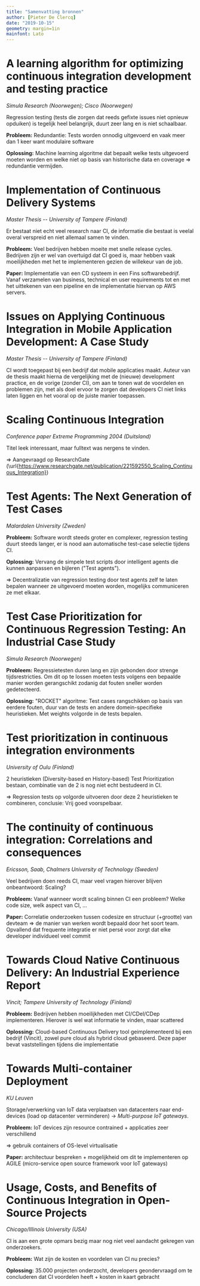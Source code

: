 ```yaml
---
title: "Samenvatting bronnen"
author: [Pieter De Clercq]
date: "2019-10-15"
geometry: margin=1in
mainfont: Lato
---
```


# A learning algorithm for optimizing continuous integration development and testing practice
*Simula Research (Noorwegen); Cisco (Noorwegen)*

Regression testing (tests die zorgen dat reeds gefixte issues niet opnieuw opduiken) is tegelijk heel belangrijk, duurt zeer lang en is niet schaalbaar.

**Probleem:** Redundantie: Tests worden onnodig uitgevoerd en vaak meer dan 1 keer want modulaire software

**Oplossing:** Machine learning algoritme dat bepaalt welke tests uitgevoerd moeten worden en welke niet op basis van historische data en coverage $\Rightarrow$ redundantie vermijden.

# Implementation of Continuous Delivery Systems
*Master Thesis -- University of Tampere (Finland)*

Er bestaat niet echt veel research naar CI, de informatie die bestaat is veelal overal verspreid en niet allemaal samen te vinden.

**Probleem:** Veel bedrijven hebben moeite met snelle release cycles. Bedrijven zijn er wel van overtuigd dat CI goed is, maar hebben vaak moeilijkheden met het te implementeren gezien de willekeur van de job.

**Paper:** Implementatie van een CD systeem in een Fins softwarebedrijf. Vanaf verzamelen van business, technical en user requirements tot en met het uittekenen van een pipeline en de implementatie hiervan op AWS servers.

# Issues on Applying Continuous Integration in Mobile Application Development: A Case Study
*Master Thesis -- University of Tampere (Finland)*

CI wordt toegepast bij een bedrijf dat mobile applicaties maakt. Auteur van de thesis maakt hierna de vergelijking met de (nieuwe) development practice, en de vorige (zonder CI), om aan te tonen wat de voordelen en problemen zijn, met als doel ervoor te zorgen dat developers CI niet links laten liggen en het vooral op de juiste manier toepassen.

# Scaling Continuous Integration
*Conference paper Extreme Programming 2004 (Duitsland)*

Titel leek interessant, maar fulltext was nergens te vinden.

$\Rightarrow$ Aangevraagd op ResearchGate (\url{https://www.researchgate.net/publication/221592550_Scaling_Continuous_Integration})

# Test Agents: The Next Generation of Test Cases
*Malardalen University (Zweden)*

**Probleem:** Software wordt steeds groter en complexer, regression testing duurt steeds langer, er is nood aan automatische test-case selectie tijdens CI.

**Oplossing:** Vervang de simpele test scripts door intelligent agents die kunnen aanpassen en bijleren ("Test agents").

$\Rightarrow$ Decentralizatie van regression testing door test agents zelf te laten bepalen wanneer ze uitgevoerd moeten worden, mogelijks communiceren ze met elkaar.

# Test Case Prioritization for Continuous Regression Testing: An Industrial Case Study
*Simula Research (Noorwegen)*

**Probleem:** Regressietesten duren lang en zijn gebonden door strenge tijdsrestricties. Om dit op te lossen moeten tests volgens een bepaalde manier worden gerangschikt zodanig dat fouten sneller worden gedetecteerd.

**Oplossing:** "ROCKET" algoritme: Test cases rangschikken op basis van eerdere fouten, duur van de tests en andere domein-specifieke heuristieken. Met weights volgorde in de tests bepalen.

# Test prioritization in continuous integration environments
*University of Oulu (Finland)*

2 heuristieken (Diversity-based en History-based) Test Prioritization bestaan, combinatie van de 2 is nog niet echt bestudeerd in CI.

$\Rightarrow$ Regression tests op volgorde uitvoeren door deze 2 heuristieken te combineren, conclusie: Vrij goed voorspelbaar.

# The continuity of continuous integration: Correlations and consequences
*Ericsson, Saab, Chalmers University of Technology (Sweden)*

Veel bedrijven doen reeds CI, maar veel vragen hierover blijven onbeantwoord: Scaling?

**Probleem:** Vanaf wanneer wordt scaling binnen CI een probleem? Welke code size, welk aspect van CI, ...

**Paper:** Correlatie onderzoeken tussen codesize en structuur (+grootte) van devteam $\Rightarrow$ de manier van werken wordt bepaald door het soort team. Opvallend dat frequente integratie er niet persé voor zorgt dat elke developer individueel veel commit

# Towards Cloud Native Continuous Delivery: An Industrial Experience Report
*Vincit; Tampere University of Technology (Finland)*

**Probleem:** Bedrijven hebben moeilijkheden met CI/CDel/CDep implementeren. Hierover is wel wat informatie te vinden, maar scattered

**Oplossing:** Cloud-based Continuous Delivery tool geimplementeerd bij een bedrijf (Vincit), zowel pure cloud als hybrid cloud gebaseerd. Deze paper bevat vaststellingen tijdens die implementatie

# Towards Multi-container Deployment
*KU Leuven*

Storage/verwerking van IoT data verplaatsen van datacenters naar end-devices (load op datacenter verminderen) -> *Multi-purpose IoT gateways*.

**Probleem:** IoT devices zijn resource contrained + applicaties zeer verschillend

$\Rightarrow$ gebruik containers of OS-level virtualisatie

**Paper:** architectuur bespreken + mogelijkheid om dit te implementeren op AGILE (micro-service open source framework voor IoT gateways)

# Usage, Costs, and Benefits of Continuous Integration in Open-Source Projects
*Chicago/Illinois University (USA)*

CI is aan een grote opmars bezig maar nog niet veel aandacht gekregen van onderzoekers.

**Probleem:** Wat zijn de kosten en voordelen van CI nu precies?

**Oplossing:** 35.000 projecten onderzocht, developers geondervraagd om te concluderen dat CI voordelen heeft + kosten in kaart gebracht
